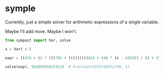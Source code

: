 # symple

Currently, just a simple solver for arithmetic expressions of a single variable.

Maybe I'll add more. Maybe I won't.

```py
from sympast import Var, solve

x = Var('x')

expr = ((474 + (2 * (((785 + (((((((((824 + (40 * (x - 645))) / 8) + 351) + 733) / 6) - 650) * 49) - 458) * 2)) / 3) - 575))) / 2) + 434

solve(expr, 91894585615351)  # Fraction(3375719472770, 1)
```
